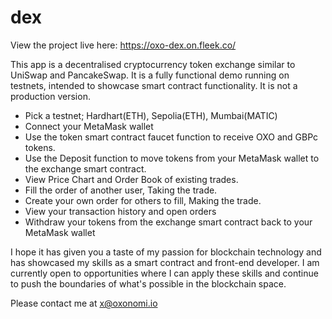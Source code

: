 # dex

View the project live here: https://oxo-dex.on.fleek.co/

This app is a decentralised cryptocurrency token exchange similar to UniSwap and PancakeSwap.
It is a fully functional demo running on testnets, intended to showcase smart contract functionality. It is not a production version.

- Pick a testnet; Hardhart(ETH), Sepolia(ETH), Mumbai(MATIC)
- Connect your MetaMask wallet
- Use the token smart contract faucet function to receive OXO and GBPc tokens.
- Use the Deposit function to move tokens from your MetaMask wallet to the exchange smart contract.
- View Price Chart and Order Book of existing trades.
- Fill the order of another user, Taking the trade.
- Create your own order for others to fill, Making the trade.
- View your transaction history and open orders
- Withdraw your tokens from the exchange smart contract back to your MetaMask wallet

I hope it has given you a taste of my passion for blockchain technology and has showcased my skills as a smart contract and front-end developer.
I am currently open to opportunities where I can apply these skills and continue to push the boundaries of what's possible in the blockchain space.

Please contact me at x@oxonomi.io
